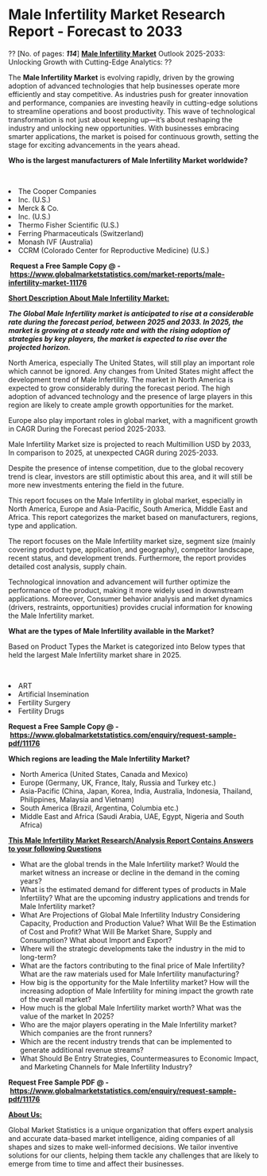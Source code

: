 <H1>Male Infertility Market Research Report - Forecast to 2033</H1><p>?? [No. of pages:&nbsp;<strong><em>114</em></strong>]&nbsp;<strong><a href="https://www.globalmarketstatistics.com/market-reports/male-infertility-market-11176">Male Infertility&nbsp;Market</a></strong>&nbsp;Outlook 2025-2033: Unlocking Growth with Cutting-Edge Analytics: ??</p><p>The <strong>Male Infertility Market</strong> is evolving rapidly, driven by the growing adoption of advanced technologies that help businesses operate more efficiently and stay competitive. As industries push for greater innovation and performance, companies are investing heavily in cutting-edge solutions to streamline operations and boost productivity. This wave of technological transformation is not just about keeping up&mdash;it&rsquo;s about reshaping the industry and unlocking new opportunities. With businesses embracing smarter applications, the market is poised for continuous growth, setting the stage for exciting advancements in the years ahead.</p><p><strong>Who is the largest manufacturers of Male Infertility Market worldwide?</strong></p><p>&nbsp;<li>The Cooper Companies<li> Inc. (U.S.)<li> Merck & Co.<li> Inc. (U.S.)<li> Thermo Fisher Scientific (U.S.)<li> Ferring Pharmaceuticals (Switzerland)<li> Monash IVF (Australia)<li> CCRM (Colorado Center for Reproductive Medicine) (U.S.)</p><p>&nbsp;<strong>Request a Free Sample Copy @ -&nbsp;<a href="https://www.globalmarketstatistics.com/market-reports/male-infertility-market-11176">https://www.globalmarketstatistics.com/market-reports/male-infertility-market-11176</a></strong></p><p><strong><u>Short Description About Male Infertility Market:</u></strong></p><p><strong><em>The Global Male Infertility market is anticipated to rise at a considerable rate during the forecast period, between 2025 and 2033. In 2025, the market is growing at a steady rate and with the rising adoption of strategies by key players, the market is expected to rise over the projected horizon.</em></strong></p><p>North America, especially The United States, will still play an important role which cannot be ignored. Any changes from United States might affect the development trend of Male Infertility. The market in North America is expected to grow considerably during the forecast period. The high adoption of advanced technology and the presence of large players in this region are likely to create ample growth opportunities for the market.</p><p>Europe also play important roles in global market, with a magnificent growth in CAGR During the Forecast period 2025-2033.</p><p>Male Infertility Market size is projected to reach Multimillion USD by 2033, In comparison to 2025, at unexpected CAGR during 2025-2033.</p><p>Despite the presence of intense competition, due to the global recovery trend is clear, investors are still optimistic about this area, and it will still be more new investments entering the field in the future.</p><p>This report focuses on the Male Infertility in global market, especially in North America, Europe and Asia-Pacific, South America, Middle East and Africa. This report categorizes the market based on manufacturers, regions, type and application.</p><p>The report focuses on the Male Infertility market size, segment size (mainly covering product type, application, and geography), competitor landscape, recent status, and development trends. Furthermore, the report provides detailed cost analysis, supply chain.</p><p>Technological innovation and advancement will further optimize the performance of the product, making it more widely used in downstream applications. Moreover, Consumer behavior analysis and market dynamics (drivers, restraints, opportunities) provides crucial information for knowing the Male Infertility market.</p><p><strong>What are the types of Male Infertility available in the Market?</strong></p><p>Based on Product Types the Market is categorized into Below types that held the largest Male Infertility market share in 2025.</p><p>&nbsp;<li>ART<li> Artificial Insemination<li> Fertility Surgery<li> Fertility Drugs&nbsp;</p><p><strong>Request a Free Sample Copy @ -&nbsp;<a href="https://www.globalmarketstatistics.com/enquiry/request-sample-pdf/11176">https://www.globalmarketstatistics.com/enquiry/request-sample-pdf/11176</a></strong></p><p><strong>Which regions are leading the Male Infertility Market?</strong></p><ul><li>North America (United States, Canada and Mexico)</li><li>Europe (Germany, UK, France, Italy, Russia and Turkey etc.)</li><li>Asia-Pacific (China, Japan, Korea, India, Australia, Indonesia, Thailand, Philippines, Malaysia and Vietnam)</li><li>South America (Brazil, Argentina, Columbia etc.)</li><li>Middle East and Africa (Saudi Arabia, UAE, Egypt, Nigeria and South Africa)</li></ul><p><strong><u>This Male Infertility Market Research/Analysis Report Contains Answers to your following Questions</u></strong></p><ul><li>What are the global trends in the Male Infertility market? Would the market witness an increase or decline in the demand in the coming years?</li><li>What is the estimated demand for different types of products in Male Infertility? What are the upcoming industry applications and trends for Male Infertility market?</li><li>What Are Projections of Global Male Infertility Industry Considering Capacity, Production and Production Value? What Will Be the Estimation of Cost and Profit? What Will Be Market Share, Supply and Consumption? What about Import and Export?</li><li>Where will the strategic developments take the industry in the mid to long-term?</li><li>What are the factors contributing to the final price of Male Infertility? What are the raw materials used for Male Infertility manufacturing?</li><li>How big is the opportunity for the Male Infertility market? How will the increasing adoption of Male Infertility for mining impact the growth rate of the overall market?</li><li>How much is the global Male Infertility market worth? What was the value of the market In 2025?</li><li>Who are the major players operating in the Male Infertility market? Which companies are the front runners?</li><li>Which are the recent industry trends that can be implemented to generate additional revenue streams?</li><li>What Should Be Entry Strategies, Countermeasures to Economic Impact, and Marketing Channels for Male Infertility Industry?</li></ul><p><strong>Request Free Sample PDF @ -&nbsp;<a href="https://www.globalmarketstatistics.com/enquiry/request-sample-pdf/11176">https://www.globalmarketstatistics.com/enquiry/request-sample-pdf/11176</a></strong></p><p><strong><u>About Us:</u></strong></p><p>Global Market Statistics&nbsp;is a unique organization that offers expert analysis and accurate data-based market intelligence, aiding companies of all shapes and sizes to make well-informed decisions. We tailor inventive solutions for our clients, helping them tackle any challenges that are likely to emerge from time to time and affect their businesses.</p>
